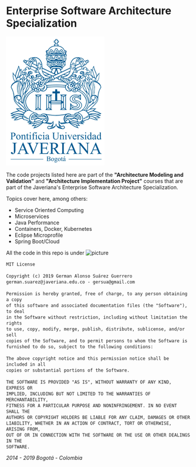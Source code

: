 # Enterprise Software Architecture Specialization

![picture](logoPUJ.png)

The code projects listed here are part of the **"Architecture Modeling and Validation"** and **"Architecture Implementation Project"** courses that are part of the Javeriana's Enterprise Software Architecture Specialization.

Topics cover here, among others:

- Service Oriented Computing
- Microservices
- Java Performance
- Containers, Docker, Kubernetes
- Eclipse Microprofile
- Spring Boot/Cloud

All the code in this repo is under ![picture](https://img.shields.io/badge/license-MIT-brightgreen)

```
MIT License

Copyright (c) 2019 German Alonso Suárez Guerrero 
german.suarez@javeriana.edu.co - gersua@gmail.com

Permission is hereby granted, free of charge, to any person obtaining a copy
of this software and associated documentation files (the "Software"), to deal
in the Software without restriction, including without limitation the rights
to use, copy, modify, merge, publish, distribute, sublicense, and/or sell
copies of the Software, and to permit persons to whom the Software is
furnished to do so, subject to the following conditions:

The above copyright notice and this permission notice shall be included in all
copies or substantial portions of the Software.

THE SOFTWARE IS PROVIDED "AS IS", WITHOUT WARRANTY OF ANY KIND, EXPRESS OR
IMPLIED, INCLUDING BUT NOT LIMITED TO THE WARRANTIES OF MERCHANTABILITY,
FITNESS FOR A PARTICULAR PURPOSE AND NONINFRINGEMENT. IN NO EVENT SHALL THE
AUTHORS OR COPYRIGHT HOLDERS BE LIABLE FOR ANY CLAIM, DAMAGES OR OTHER
LIABILITY, WHETHER IN AN ACTION OF CONTRACT, TORT OR OTHERWISE, ARISING FROM,
OUT OF OR IN CONNECTION WITH THE SOFTWARE OR THE USE OR OTHER DEALINGS IN THE
SOFTWARE.
```
_2014 - 2019 Bogotá - Colombia_